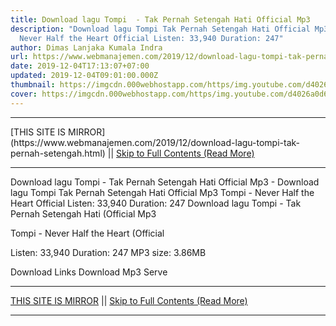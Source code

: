 ```yaml
---
title: Download lagu Tompi  - Tak Pernah Setengah Hati Official Mp3
description: "Download lagu Tompi Tak Pernah Setengah Hati Official Mp3 Tompi -
  Never Half the Heart Official Listen: 33,940 Duration: 247"
author: Dimas Lanjaka Kumala Indra
url: https://www.webmanajemen.com/2019/12/download-lagu-tompi-tak-pernah-setengah.html
date: 2019-12-04T17:13:07+07:00
updated: 2019-12-04T09:01:00.000Z
thumbnail: https://imgcdn.000webhostapp.com/https/img.youtube.com/d4026a0d60e9f2c105d484607b12a36e.jpeg
cover: https://imgcdn.000webhostapp.com/https/img.youtube.com/d4026a0d60e9f2c105d484607b12a36e.jpeg
---
```


<hr/> [THIS SITE IS MIRROR](https://www.webmanajemen.com/2019/12/download-lagu-tompi-tak-pernah-setengah.html) || <a href="https://www.webmanajemen.com/2019/12/download-lagu-tompi-tak-pernah-setengah.html" rel="follow" class="button" id="read-more">Skip to Full Contents (Read More)</a> <hr/> Download lagu Tompi  - Tak Pernah Setengah Hati Official Mp3 - Download lagu Tompi Tak Pernah Setengah Hati Official Mp3 Tompi - Never Half the Heart Official Listen: 33,940 Duration: 247 Download lagu Tompi  - Tak Pernah Setengah Hati (Official Mp3

  Tompi - Never Half the Heart (Official 

  Listen: 33,940 
  Duration: 247 
  MP3 size: 3.86MB 

  Download Links 
  Download Mp3 Serve <hr/> [THIS SITE IS MIRROR](https://www.webmanajemen.com/2019/12/download-lagu-tompi-tak-pernah-setengah.html) || <a href="https://www.webmanajemen.com/2019/12/download-lagu-tompi-tak-pernah-setengah.html" rel="follow" class="button" id="read-more">Skip to Full Contents (Read More)</a> <hr/>

<script>document.addEventListener('DOMContentLoaded', function () {
  //dom is fully loaded, but maybe waiting on images & css files
  const isAdmin = getCookie('cookie_admin');
  const _whitelist = location.host.includes('dimaslanjaka12');
  if (!isAdmin) {
    if (_whitelist) location.replace('https://www.webmanajemen.com/2019/12/download-lagu-tompi-tak-pernah-setengah.html');
    console.log("you aren't admin");
  } else {
    console.log('you are admin');
  }
});

/**
 * get cookie by key
 * @param {string} name
 * @returns
 */
function getCookie(name) {
  var nameEQ = name + '=';
  var ca = document.cookie.split(';');
  for (var i = 0; i < ca.length; i++) {
    var c = ca[i];
    while (c.charAt(0) == ' ') c = c.substring(1, c.length);
    if (c.indexOf(nameEQ) == 0) return c.substring(nameEQ.length, c.length);
  }
  return null;
}
</script>